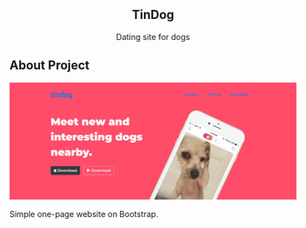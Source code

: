   <h2 align="center">TinDog</h3>

  <p align="center">
    Dating site for dogs
    <br />
</p>

<!-- ABOUT THE PROJECT -->
## About Project
![Alt text](/images/TinDog.png?raw=true "TinDog")
<p>
Simple one-page website on Bootstrap.
</p>
